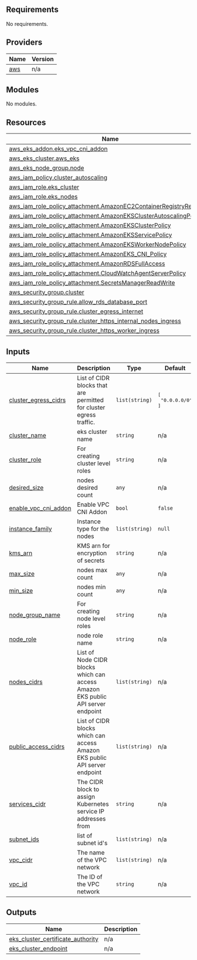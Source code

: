## Requirements

No requirements.

## Providers

| Name | Version |
|------|---------|
| <a name="provider_aws"></a> [aws](#provider\_aws) | n/a |

## Modules

No modules.

## Resources

| Name | Type |
|------|------|
| [aws_eks_addon.eks_vpc_cni_addon](https://registry.terraform.io/providers/hashicorp/aws/latest/docs/resources/eks_addon) | resource |
| [aws_eks_cluster.aws_eks](https://registry.terraform.io/providers/hashicorp/aws/latest/docs/resources/eks_cluster) | resource |
| [aws_eks_node_group.node](https://registry.terraform.io/providers/hashicorp/aws/latest/docs/resources/eks_node_group) | resource |
| [aws_iam_policy.cluster_autoscaling](https://registry.terraform.io/providers/hashicorp/aws/latest/docs/resources/iam_policy) | resource |
| [aws_iam_role.eks_cluster](https://registry.terraform.io/providers/hashicorp/aws/latest/docs/resources/iam_role) | resource |
| [aws_iam_role.eks_nodes](https://registry.terraform.io/providers/hashicorp/aws/latest/docs/resources/iam_role) | resource |
| [aws_iam_role_policy_attachment.AmazonEC2ContainerRegistryReadOnly](https://registry.terraform.io/providers/hashicorp/aws/latest/docs/resources/iam_role_policy_attachment) | resource |
| [aws_iam_role_policy_attachment.AmazonEKSClusterAutoscalingPolicy](https://registry.terraform.io/providers/hashicorp/aws/latest/docs/resources/iam_role_policy_attachment) | resource |
| [aws_iam_role_policy_attachment.AmazonEKSClusterPolicy](https://registry.terraform.io/providers/hashicorp/aws/latest/docs/resources/iam_role_policy_attachment) | resource |
| [aws_iam_role_policy_attachment.AmazonEKSServicePolicy](https://registry.terraform.io/providers/hashicorp/aws/latest/docs/resources/iam_role_policy_attachment) | resource |
| [aws_iam_role_policy_attachment.AmazonEKSWorkerNodePolicy](https://registry.terraform.io/providers/hashicorp/aws/latest/docs/resources/iam_role_policy_attachment) | resource |
| [aws_iam_role_policy_attachment.AmazonEKS_CNI_Policy](https://registry.terraform.io/providers/hashicorp/aws/latest/docs/resources/iam_role_policy_attachment) | resource |
| [aws_iam_role_policy_attachment.AmazonRDSFullAccess](https://registry.terraform.io/providers/hashicorp/aws/latest/docs/resources/iam_role_policy_attachment) | resource |
| [aws_iam_role_policy_attachment.CloudWatchAgentServerPolicy](https://registry.terraform.io/providers/hashicorp/aws/latest/docs/resources/iam_role_policy_attachment) | resource |
| [aws_iam_role_policy_attachment.SecretsManagerReadWrite](https://registry.terraform.io/providers/hashicorp/aws/latest/docs/resources/iam_role_policy_attachment) | resource |
| [aws_security_group.cluster](https://registry.terraform.io/providers/hashicorp/aws/latest/docs/resources/security_group) | resource |
| [aws_security_group_rule.allow_rds_database_port](https://registry.terraform.io/providers/hashicorp/aws/latest/docs/resources/security_group_rule) | resource |
| [aws_security_group_rule.cluster_egress_internet](https://registry.terraform.io/providers/hashicorp/aws/latest/docs/resources/security_group_rule) | resource |
| [aws_security_group_rule.cluster_https_internal_nodes_ingress](https://registry.terraform.io/providers/hashicorp/aws/latest/docs/resources/security_group_rule) | resource |
| [aws_security_group_rule.cluster_https_worker_ingress](https://registry.terraform.io/providers/hashicorp/aws/latest/docs/resources/security_group_rule) | resource |

## Inputs

| Name | Description | Type | Default | Required |
|------|-------------|------|---------|:--------:|
| <a name="input_cluster_egress_cidrs"></a> [cluster\_egress\_cidrs](#input\_cluster\_egress\_cidrs) | List of CIDR blocks that are permitted for cluster egress traffic. | `list(string)` | <pre>[<br>  "0.0.0.0/0"<br>]</pre> | no |
| <a name="input_cluster_name"></a> [cluster\_name](#input\_cluster\_name) | eks cluster name | `string` | n/a | yes |
| <a name="input_cluster_role"></a> [cluster\_role](#input\_cluster\_role) | For creating cluster level roles | `string` | n/a | yes |
| <a name="input_desired_size"></a> [desired\_size](#input\_desired\_size) | nodes desired count | `any` | n/a | yes |
| <a name="input_enable_vpc_cni_addon"></a> [enable\_vpc\_cni\_addon](#input\_enable\_vpc\_cni\_addon) | Enable VPC CNI Addon | `bool` | `false` | no |
| <a name="input_instance_family"></a> [instance\_family](#input\_instance\_family) | Instance type for the nodes | `list(string)` | `null` | no |
| <a name="input_kms_arn"></a> [kms\_arn](#input\_kms\_arn) | KMS arn for encryption of secrets | `string` | n/a | yes |
| <a name="input_max_size"></a> [max\_size](#input\_max\_size) | nodes max count | `any` | n/a | yes |
| <a name="input_min_size"></a> [min\_size](#input\_min\_size) | nodes min count | `any` | n/a | yes |
| <a name="input_node_group_name"></a> [node\_group\_name](#input\_node\_group\_name) | For creating node level roles | `string` | n/a | yes |
| <a name="input_node_role"></a> [node\_role](#input\_node\_role) | node role name | `string` | n/a | yes |
| <a name="input_nodes_cidrs"></a> [nodes\_cidrs](#input\_nodes\_cidrs) | List of Node CIDR blocks which can access Amazon EKS public API server endpoint | `list(string)` | n/a | yes |
| <a name="input_public_access_cidrs"></a> [public\_access\_cidrs](#input\_public\_access\_cidrs) | List of CIDR blocks which can access Amazon EKS public API server endpoint | `list(string)` | n/a | yes |
| <a name="input_services_cidr"></a> [services\_cidr](#input\_services\_cidr) | The CIDR block to assign Kubernetes service IP addresses from | `string` | n/a | yes |
| <a name="input_subnet_ids"></a> [subnet\_ids](#input\_subnet\_ids) | list of subnet id's | `list(string)` | n/a | yes |
| <a name="input_vpc_cidr"></a> [vpc\_cidr](#input\_vpc\_cidr) | The name of the VPC network | `list(string)` | n/a | yes |
| <a name="input_vpc_id"></a> [vpc\_id](#input\_vpc\_id) | The ID of the VPC network | `string` | n/a | yes |

## Outputs

| Name | Description |
|------|-------------|
| <a name="output_eks_cluster_certificate_authority"></a> [eks\_cluster\_certificate\_authority](#output\_eks\_cluster\_certificate\_authority) | n/a |
| <a name="output_eks_cluster_endpoint"></a> [eks\_cluster\_endpoint](#output\_eks\_cluster\_endpoint) | n/a |
